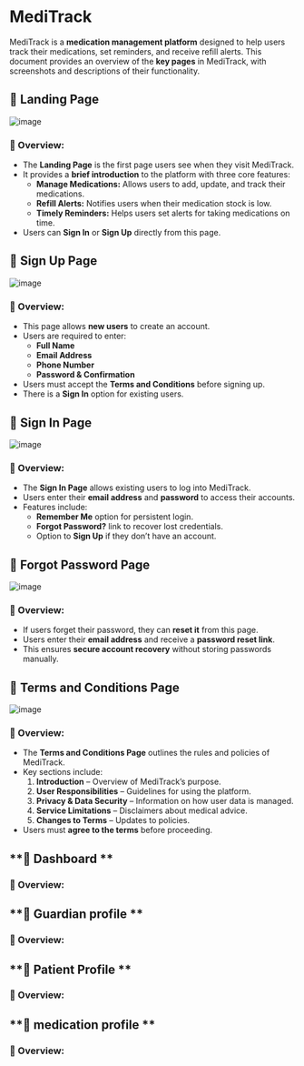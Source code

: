 
# **MediTrack**

MediTrack is a **medication management platform** designed to help users track their medications, set reminders, and receive refill alerts. This document provides an overview of the **key pages** in MediTrack, with screenshots and descriptions of their functionality.


## **📌 Landing Page**

![image](https://github.com/user-attachments/assets/c181a8c9-da16-413e-9808-3f2985cb3422)


### **🌟 Overview:**
- The **Landing Page** is the first page users see when they visit MediTrack.
- It provides a **brief introduction** to the platform with three core features:
  - **Manage Medications:** Allows users to add, update, and track their medications.
  - **Refill Alerts:** Notifies users when their medication stock is low.
  - **Timely Reminders:** Helps users set alerts for taking medications on time.
- Users can **Sign In** or **Sign Up** directly from this page.



## **📌 Sign Up Page**

![image](https://github.com/user-attachments/assets/fc01b4e0-d50d-4f9f-922c-818043cd20d3)


### **🌟 Overview:**
- This page allows **new users** to create an account.
- Users are required to enter:
  - **Full Name**
  - **Email Address**
  - **Phone Number**
  - **Password & Confirmation**
- Users must accept the **Terms and Conditions** before signing up.
- There is a **Sign In** option for existing users.



## **📌 Sign In Page**

![image](https://github.com/user-attachments/assets/80635e78-cb48-427d-9a04-2d4d3a5616d4)


### **🌟 Overview:**
- The **Sign In Page** allows existing users to log into MediTrack.
- Users enter their **email address** and **password** to access their accounts.
- Features include:
  - **Remember Me** option for persistent login.
  - **Forgot Password?** link to recover lost credentials.
  - Option to **Sign Up** if they don’t have an account.



## **📌 Forgot Password Page**

![image](https://github.com/user-attachments/assets/a2a39494-0d0c-48e6-858b-2940b9d21bd1)


### **🌟 Overview:**
- If users forget their password, they can **reset it** from this page.
- Users enter their **email address** and receive a **password reset link**.
- This ensures **secure account recovery** without storing passwords manually.



## **📌 Terms and Conditions Page**

![image](https://github.com/user-attachments/assets/c4758c2f-ecfb-4393-8ff5-65ca2b7c51a0)

### **🌟 Overview:**
- The **Terms and Conditions Page** outlines the rules and policies of MediTrack.
- Key sections include:
  1. **Introduction** – Overview of MediTrack’s purpose.
  2. **User Responsibilities** – Guidelines for using the platform.
  3. **Privacy & Data Security** – Information on how user data is managed.
  4. **Service Limitations** – Disclaimers about medical advice.
  5. **Changes to Terms** – Updates to policies.
- Users must **agree to the terms** before proceeding.

## **📌 Dashboard **
### **🌟 Overview:**

## **📌 Guardian profile **
### **🌟 Overview:**
## **📌 Patient Profile **
### **🌟 Overview:**
## **📌 medication profile **
### **🌟 Overview:**





